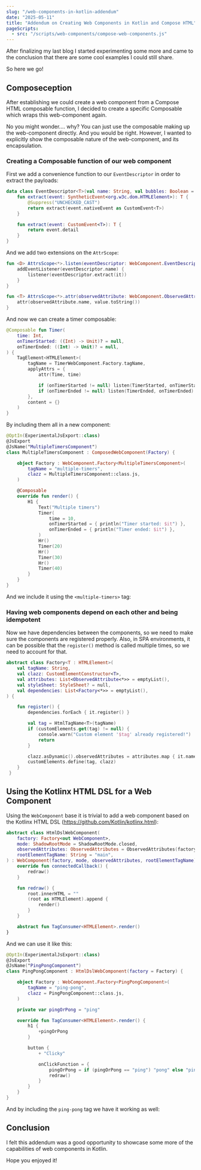 ```yaml
---
slug: "/web-components-in-kotlin-addendum"
date: "2025-05-11"
title: "Addendum on Creating Web Components in Kotlin and Compose HTML"
pageScripts:
  - src: "/scripts/web-components/compose-web-components.js"
---
```


After finalizing my last blog I started experimenting some more and came to the conclusion that there are some cool examples
I could still share.

So here we go!

## Composeception

After establishing we could create a web component from a Compose HTML composable function, I decided to create 
a specific Composable which wraps this web-component again.

No you might wonder.... why? You can just use the composable making up the web-component directly. And you would be right.
However, I wanted to explicitly show the composable nature of the web-component, and its encapsulation.

### Creating a Composable function of our web component

First we add a convenience function to our `EventDescriptor` in order to extract the payloads:
```kotlin
data class EventDescriptor<T>(val name: String, val bubbles: Boolean = true, val cancellable: Boolean? = null, val composed: Boolean = true) {
    fun extract(event: SyntheticEvent<org.w3c.dom.HTMLElement>): T {
        @Suppress("UNCHECKED_CAST")
        return extract(event.nativeEvent as CustomEvent<T>)
    }

    fun extract(event: CustomEvent<T>): T {
        return event.detail
    }
}
```

And we add two extensions on the `AttrScope`:
```kotlin
fun <D> AttrsScope<*>.listen(eventDescriptor: WebComponent.EventDescriptor<D>, listener: (D) -> Unit) {
    addEventListener(eventDescriptor.name) {
        listener(eventDescriptor.extract(it))
    }
}

fun <T> AttrsScope<*>.attr(observedAttribute: WebComponent.ObservedAttribute<T>, value: T) {
    attr(observedAttribute.name, value.toString())
}
```

And now we can create a timer composable:

```kotlin
@Composable fun Timer(
    time: Int,
    onTimerStarted: ((Int) -> Unit)? = null,
    onTimerEnded: ((Int) -> Unit)? = null,
) {
    TagElement<HTMLElement>(
        tagName = TimerWebComponent.Factory.tagName,
        applyAttrs = {
            attr(Time, time)

            if (onTimerStarted != null) listen(TimerStarted, onTimerStarted)
            if (onTimerEnded != null) listen(TimerEnded, onTimerEnded)
        },
        content = {}
    )
}
```

By including them all in a new component:

```kotlin
@OptIn(ExperimentalJsExport::class)
@JsExport
@JsName("MultipleTimersComponent")
class MultipleTimersComponent : ComposedWebComponent(Factory) {

    object Factory : WebComponent.Factory<MultipleTimersComponent>(
        tagName = "multiple-timers",
        clazz = MultipleTimersComponent::class.js,
    )

    @Composable
    override fun render() {
        H1 {
            Text("Multiple timers")
            Timer(
                time = 10,
                onTimerStarted = { println("Timer started: $it") },
                onTimerEnded = { println("Timer ended: $it") },
            )
            Hr()
            Timer(20)
            Hr()
            Timer(30)
            Hr()
            Timer(40)
        }
    }
}
```

And we include it using the `<multiple-timers>` tag:

<multiple-timers></multiple-timers>

### Having web components depend on each other and being idempotent

Now we have dependencies between the components, so we need to make sure the components are registered properly.
Also, in SPA environments, it can be possible that the `register()` method is called multiple times, so we need to account for that.

```kotlin
abstract class Factory<T : HTMLElement>(
    val tagName: String,
    val clazz: CustomElementConstructor<T>,
    val attributes: List<ObservedAttribute<*>> = emptyList(),
    val styleSheet: StyleSheet? = null,
    val dependencies: List<Factory<*>> = emptyList(),
) {

    fun register() {
        dependencies.forEach { it.register() }

        val tag = HtmlTagName<T>(tagName)
        if (customElements.get(tag) != null) {
            console.warn("Custom element '$tag' already registered!")
            return
        }

        clazz.asDynamic().observedAttributes = attributes.map { it.name }.toTypedArray()
        customElements.define(tag, clazz)
    }
 }
```

## Using the Kotlinx HTML DSL for a Web Component

Using the `WebComponent` base it is trivial to add a web component based on the Kotlinx HTML DSL (https://github.com/Kotlin/kotlinx.html):

```kotlin
abstract class HtmlDslWebComponent(
    factory: Factory<out WebComponent>,
    mode: ShadowRootMode = ShadowRootMode.closed,
    observedAttributes: ObservedAttributes = ObservedAttributes(factory.attributes),
    rootElementTagName: String = "main",
) : WebComponent(factory, mode, observedAttributes, rootElementTagName) {
    override fun connectedCallback() {
        redraw()
    }

    fun redraw() {
        root.innerHTML = ""
        (root as HTMLElement).append {
            render()
        }
    }

    abstract fun TagConsumer<HTMLElement>.render()
}
```

And we can use it like this:

```kotlin
@OptIn(ExperimentalJsExport::class)
@JsExport
@JsName("PingPongComponent")
class PingPongComponent : HtmlDslWebComponent(factory = Factory) {

    object Factory : WebComponent.Factory<PingPongComponent>(
        tagName = "ping-pong",
        clazz = PingPongComponent::class.js,
    )

    private var pingOrPong = "ping"

    override fun TagConsumer<HTMLElement>.render() {
        h1 {
            +pingOrPong
        }

        button {
            + "Clicky"

            onClickFunction = {
                pingOrPong = if (pingOrPong == "ping") "pong" else "ping"
                redraw()
            }
        }
    }
}
```

And by including the `ping-pong` tag we have it working as well:

<ping-pong></ping-pong>

## Conclusion

I felt this addendum was a good opportunity to showcase some more of the capabilities of web components in Kotlin.

Hope you enjoyed it!
